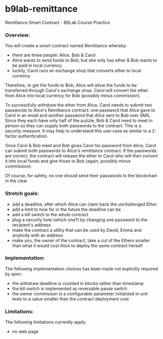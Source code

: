 # b9lab-remittance
Remittance Smart Contract - B9Lab Course Practice

### Overview: 
You will create a smart contract named Remittance whereby:
* there are three people: Alice, Bob & Carol
* Alice wants to send funds to Bob, but she only has ether & Bob wants to be paid in local currency
* luckily, Carol runs an exchange shop that converts ether to local currency

Therefore, to get the funds to Bob, Alice will allow the funds to be transferred through Carol's exchange shop. Carol will convert the ether from Alice into local currency for Bob (possibly minus commission).

To successfully withdraw the ether from Alice, Carol needs to submit two passwords to Alice's Remittance contract: one password that Alice gave to Carol in an email and another password that Alice sent to Bob over SMS. Since they each have only half of the puzzle, Bob & Carol need to meet in person so they can supply both passwords to the contract. This is a security measure. It may help to understand this use-case as similar to a 2-factor authentication.

Once Carol & Bob meet and Bob gives Carol his password from Alice, Carol can submit both passwords to Alice's remittance contract. If the passwords are correct, the contract will release the ether to Carol who will then convert it into local funds and give those to Bob (again, possibly minus commission).

Of course, for safety, no one should send their passwords to the blockchain in the clear

### Stretch goals:
* add a deadline, after which Alice can claim back the unchallenged Ether
* add a limit to how far in the future the deadline can be
* add a kill switch to the whole contract
* plug a security hole (which one?) by changing one password to the recipient's address
* make the contract a utility that can be used by David, Emma and anybody with an address
* make you, the owner of the contract, take a cut of the Ethers smaller than what it would cost Alice to deploy the same contract herself

### Implementation:
The following implementation choices has been made not explicitly required by spec:
* the withdraw deadline is counted in blocks rather than timestamp
* the kill switch is implemented as reversable pause switch
* the owner commission is a configurable parameter initialized in unit tests to a value smaller than the contract deployment cost

### Limitations:
The following limitations currently apply:
* no web page
